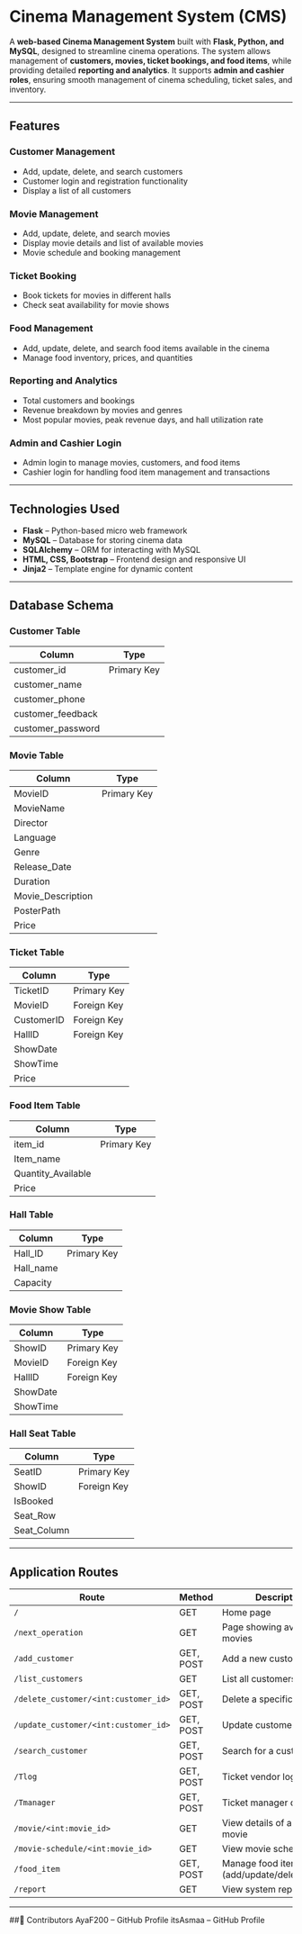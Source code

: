 # Cinema Management System (CMS)

A **web-based Cinema Management System** built with **Flask, Python, and MySQL**, designed to streamline cinema operations. The system allows management of **customers, movies, ticket bookings, and food items**, while providing detailed **reporting and analytics**. It supports **admin and cashier roles**, ensuring smooth management of cinema scheduling, ticket sales, and inventory.

---

## Features

### Customer Management
- Add, update, delete, and search customers
- Customer login and registration functionality
- Display a list of all customers

### Movie Management
- Add, update, delete, and search movies
- Display movie details and list of available movies
- Movie schedule and booking management

### Ticket Booking
- Book tickets for movies in different halls
- Check seat availability for movie shows

### Food Management
- Add, update, delete, and search food items available in the cinema
- Manage food inventory, prices, and quantities

### Reporting and Analytics
- Total customers and bookings
- Revenue breakdown by movies and genres
- Most popular movies, peak revenue days, and hall utilization rate

### Admin and Cashier Login
- Admin login to manage movies, customers, and food items
- Cashier login for handling food item management and transactions

---

## Technologies Used
- **Flask** – Python-based micro web framework  
- **MySQL** – Database for storing cinema data  
- **SQLAlchemy** – ORM for interacting with MySQL  
- **HTML, CSS, Bootstrap** – Frontend design and responsive UI  
- **Jinja2** – Template engine for dynamic content  

---

## Database Schema

### Customer Table
| Column | Type |
|--------|------|
| customer_id | Primary Key |
| customer_name |  |
| customer_phone |  |
| customer_feedback |  |
| customer_password |  |

### Movie Table
| Column | Type |
|--------|------|
| MovieID | Primary Key |
| MovieName |  |
| Director |  |
| Language |  |
| Genre |  |
| Release_Date |  |
| Duration |  |
| Movie_Description |  |
| PosterPath |  |
| Price |  |

### Ticket Table
| Column | Type |
|--------|------|
| TicketID | Primary Key |
| MovieID | Foreign Key |
| CustomerID | Foreign Key |
| HallID | Foreign Key |
| ShowDate |  |
| ShowTime |  |
| Price |  |

### Food Item Table
| Column | Type |
|--------|------|
| item_id | Primary Key |
| Item_name |  |
| Quantity_Available |  |
| Price |  |

### Hall Table
| Column | Type |
|--------|------|
| Hall_ID | Primary Key |
| Hall_name |  |
| Capacity |  |

### Movie Show Table
| Column | Type |
|--------|------|
| ShowID | Primary Key |
| MovieID | Foreign Key |
| HallID | Foreign Key |
| ShowDate |  |
| ShowTime |  |

### Hall Seat Table
| Column | Type |
|--------|------|
| SeatID | Primary Key |
| ShowID | Foreign Key |
| IsBooked |  |
| Seat_Row |  |
| Seat_Column |  |

---
## Application Routes
| Route                                | Method    | Description                                  |
| ------------------------------------ | --------- | -------------------------------------------- |
| `/`                                  | GET       | Home page                                    |
| `/next_operation`                    | GET       | Page showing available movies                |
| `/add_customer`                      | GET, POST | Add a new customer                           |
| `/list_customers`                    | GET       | List all customers                           |
| `/delete_customer/<int:customer_id>` | GET, POST | Delete a specific customer                   |
| `/update_customer/<int:customer_id>` | GET, POST | Update customer details                      |
| `/search_customer`                   | GET, POST | Search for a customer                        |
| `/Tlog`                              | GET, POST | Ticket vendor login page                     |
| `/Tmanager`                          | GET, POST | Ticket manager dashboard                     |
| `/movie/<int:movie_id>`              | GET       | View details of a specific movie             |
| `/movie-schedule/<int:movie_id>`     | GET       | View movie schedule                          |
| `/food_item`                         | GET, POST | Manage food items (add/update/delete/search) |
| `/report`                            | GET       | View system reports                          |

---
##👥 Contributors
AyaF200 – GitHub Profile
itsAsmaa – GitHub Profile
